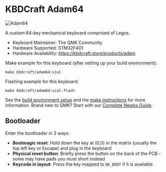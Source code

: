 # KBDCraft Adam64

![Adam64](https://i.imgur.com/6m2yyTUh.jpg)

A custom 64-key mechanical keyboard comprised of Legos.

* Keyboard Maintainer: The QMK Community
* Hardware Supported: STM32F401
* Hardware Availability: https://kbdcraft.store/products/adam

Make example for this keyboard (after setting up your build environment):

    make kbdcraft/adam64:vial

Flashing example for this keyboard:

    make kbdcraft/adam64:vial:flash

See the [build environment setup](https://docs.qmk.fm/#/getting_started_build_tools) and the [make instructions](https://docs.qmk.fm/#/getting_started_make_guide) for more information. Brand new to QMK? Start with our [Complete Newbs Guide](https://docs.qmk.fm/#/newbs).

## Bootloader

Enter the bootloader in 3 ways:

* **Bootmagic reset**: Hold down the key at (0,0) in the matrix (usually the top left key or Escape) and plug in the keyboard
* **Physical reset button**: Briefly press the button on the back of the PCB - some may have pads you must short instead
* **Keycode in layout**: Press the key mapped to `QK_BOOT` if it is available
